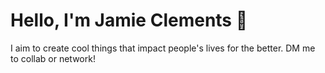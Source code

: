 # Hello, I'm Jamie Clements 👋

I aim to create cool things that impact people's lives for the better. DM me to collab or network!

<!--
## 📊 GitHub Stats

<div align="center">
  <img src="https://github-readme-stats.vercel.app/api?username=jamie-clements&show_icons=true&theme=radical" alt="jamie-clements's GitHub stats" />
  <img src="https://github-readme-stats.vercel.app/api/top-langs/?username=jamie-clements&layout=compact&theme=radical" alt="jamie-clements's Top Languages" />
</div>

## 🛠️ Technologies & Tools

### Frontend Development
![HTML](https://img.shields.io/badge/-HTML-05122A?style=flat&logo=html5)
![CSS](https://img.shields.io/badge/-CSS-05122A?style=flat&logo=css3)
![JavaScript](https://img.shields.io/badge/-JavaScript-05122A?style=flat&logo=javascript)
![React](https://img.shields.io/badge/-React-05122A?style=flat&logo=react)

### Backend Development
![Node.js](https://img.shields.io/badge/-Node.js-05122A?style=flat&logo=node.js)
![Python](https://img.shields.io/badge/-Python-05122A?style=flat&logo=python)

### Tools & Technologies
![Git](https://img.shields.io/badge/-Git-05122A?style=flat&logo=git)
![Docker](https://img.shields.io/badge/-Docker-05122A?style=flat&logo=docker)
![VS Code](https://img.shields.io/badge/-VS%20Code-05122A?style=flat&logo=visual-studio-code)

### Artificial Intelligence
![TensorFlow](https://img.shields.io/badge/-TensorFlow-05122A?style=flat&logo=tensorflow)
![Keras](https://img.shields.io/badge/-Keras-05122A?style=flat&logo=keras)

## 🌟 Projects & Highlights

- [Project 1](https://github.com/jamie-clements/project1): A brief description of your project.
- [Project 2](https://github.com/jamie-clements/project2): A brief description of your project.
- [Project 3](https://github.com/jamie-clements/project3): A brief description of your project.

## 📫 How to reach me

<a href="https://linkedin.com/in/yourprofile" target="_blank">
  <img src="https://img.shields.io/badge/LinkedIn-0077B5?style=for-the-badge&logo=linkedin&logoColor=white" alt="LinkedIn"/>


</a>
<a href="https://twitter.com/yourusername" target="_blank">

  <img src="https://img.shields.io/badge/Twitter-1DA1F2?style=for-the-badge&logo=twitter&logoColor=white" alt="Twitter"/>
</a>
<a href="mailto:jamie.clements@example.com" target="_blank">
  <img src="https://img.shields.io/badge/Email-D14836?style=for-the-badge&logo=gmail&logoColor=white" alt="Email"/>
</a>
-->
